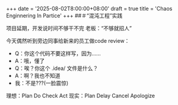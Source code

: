 +++
date = '2025-08-02T8:00:00+08:00'
draft = true
title = 'Chaos Enginnering In Partice'
+++
##＃“混沌工程”实践

项目延期，开发说时间不够干不完
老板：“不够就招人”

今天偶然听到旁边同事给新来的员工做code review：
- Q：你这个代码不要这样写，因为......
- A：哦，懂了
- Q：唉？你这个 .idea/ 文件是什么？
- A：啊？我也不知道
- 我：不是???(一脸震惊)

理想：Plan Do      Check  Act
现实：Plan Delay Cancel Apologize
